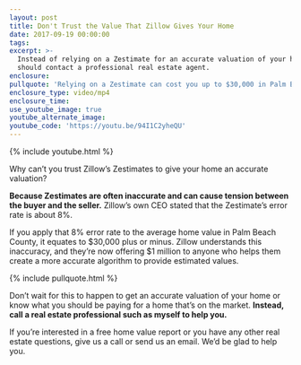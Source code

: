 ```yaml
---
layout: post
title: Don't Trust the Value That Zillow Gives Your Home
date: 2017-09-19 00:00:00
tags:
excerpt: >-
  Instead of relying on a Zestimate for an accurate valuation of your home, you
  should contact a professional real estate agent.
enclosure:
pullquote: 'Relying on a Zestimate can cost you up to $30,000 in Palm Beach County.'
enclosure_type: video/mp4
enclosure_time:
use_youtube_image: true
youtube_alternate_image:
youtube_code: 'https://youtu.be/94I1C2yheQU'
---
```



{% include youtube.html %}

Why can’t you trust Zillow’s Zestimates to give your home an accurate valuation?

**Because Zestimates are often inaccurate and can cause tension between the buyer and the seller.** Zillow’s own CEO stated that the Zestimate’s error rate is about 8%.

If you apply that 8% error rate to the average home value in Palm Beach County, it equates to $30,000 plus or minus. Zillow understands this inaccuracy, and they’re now offering $1 million to anyone who helps them create a more accurate algorithm to provide estimated values.

{% include pullquote.html %}

Don’t wait for this to happen to get an accurate valuation of your home or know what you should be paying for a home that’s on the market. **Instead, call a real estate professional such as myself to help you.**

If you’re interested in a free home value report or you have any other real estate questions, give us a call or send us an email. We’d be glad to help you.